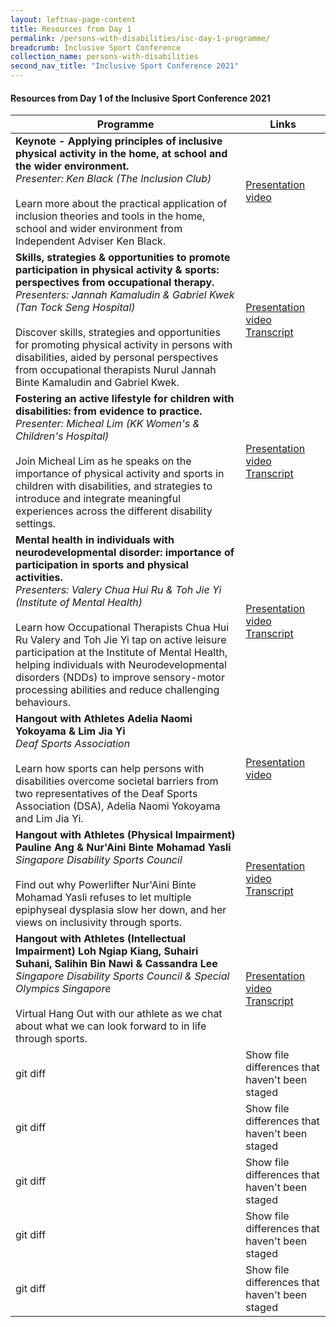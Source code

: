 ```yaml
---
layout: leftnav-page-content
title: Resources from Day 1
permalink: /persons-with-disabilities/isc-day-1-programme/
breadcrumb: Inclusive Sport Conference
collection_name: persons-with-disabilities
second_nav_title: "Inclusive Sport Conference 2021"
---
```


#### Resources from Day 1 of the Inclusive Sport Conference 2021


| Programme | Links |
| --- | --- |
| **Keynote - Applying principles of inclusive physical activity in the home, at school and the wider environment.**<br>*Presenter: Ken Black (The Inclusion Club)*<br><br>Learn more about the practical application of inclusion theories and tools in the home, school and wider environment from Independent Adviser Ken Black. | [Presentation video](https://www.youtube.com/watch?v=bOKXQj6MfC4&list=PLq_iyD5SmqtbG9RGam919OstsmGcF6iB2&index=2) |
| **Skills, strategies & opportunities to promote participation in physical activity & sports: perspectives from occupational therapy.**<br>*Presenters: Jannah Kamaludin & Gabriel Kwek (Tan Tock Seng Hospital)*<br><br> Discover skills, strategies and opportunities for promoting physical activity in persons with disabilities, aided by personal perspectives from occupational therapists Nurul Jannah Binte Kamaludin and Gabriel Kwek. | [Presentation video](https://www.youtube.com/watch?v=_mljiapm6X0&list=PLq_iyD5SmqtbG9RGam919OstsmGcF6iB2&index=4)<br><a href="/misc/transcript_1.pdf">Transcript</a> |
| **Fostering an active lifestyle for children with disabilities: from evidence to practice.**<br>*Presenter: Micheal Lim (KK Women's & Children's Hospital)*<br><br> Join Micheal Lim as he speaks on the importance of physical activity and sports in children with disabilities, and strategies to introduce and integrate meaningful experiences across the different disability settings. |[Presentation video](https://www.youtube.com/watch?v=iObjcmBysys&list=PLq_iyD5SmqtbG9RGam919OstsmGcF6iB2&index=5)<br><a href="/misc/transcript_2.pdf">Transcript</a> |
| **Mental health in individuals with neurodevelopmental disorder: importance of participation in sports and physical activities.**<br>*Presenters: Valery Chua Hui Ru & Toh Jie Yi (Institute of Mental Health)*<br><br> Learn how Occupational Therapists Chua Hui Ru Valery and Toh Jie Yi tap on active leisure participation at the Institute of Mental Health, helping individuals with Neurodevelopmental disorders (NDDs) to improve sensory-motor processing abilities and reduce challenging behaviours. | [Presentation video](https://www.youtube.com/watch?v=br6NQPuRlzo&list=PLq_iyD5SmqtbG9RGam919OstsmGcF6iB2&index=4)<br><a href="/misc/transcript_3.pdf">Transcript</a> |
| **Hangout with Athletes Adelia Naomi Yokoyama & Lim Jia Yi**<br>*Deaf Sports Association*<br><br> Learn how sports can help persons with disabilities overcome societal barriers from two representatives of the Deaf Sports Association (DSA), Adelia Naomi Yokoyama and Lim Jia Yi. | [Presentation video](https://www.youtube.com/watch?v=Isk-DDaDRKM&list=PLq_iyD5SmqtbG9RGam919OstsmGcF6iB2&index=5) |
| **Hangout with Athletes (Physical Impairment) Pauline Ang & Nur'Aini Binte Mohamad Yasli**<br>*Singapore Disability Sports Council*<br><br> Find out why Powerlifter Nur'Aini Binte Mohamad Yasli refuses to let multiple epiphyseal dysplasia slow her down, and her views on inclusivity through sports. | [Presentation video](https://www.youtube.com/watch?v=_MlcOtIEy7M&list=PLq_iyD5SmqtbG9RGam919OstsmGcF6iB2&index=5)<br><a href="/misc/transcript_4.pdf">Transcript</a> |
| **Hangout with Athletes (Intellectual Impairment) Loh Ngiap Kiang, Suhairi Suhani, Salihin Bin Nawi & Cassandra Lee**<br>*Singapore Disability Sports Council & Special Olympics Singapore*<br><br> Virtual Hang Out with our athlete as we chat about what we can look forward to in life through sports. | [Presentation video](https://www.youtube.com/watch?v=TPia1DnAavw&list=PLq_iyD5SmqtbG9RGam919OstsmGcF6iB2&index=6)<br><a href="/misc/transcript_5.pdf">Transcript</a> |
| git diff | Show file differences that haven't been staged |
| git diff | Show file differences that haven't been staged |
| git diff | Show file differences that haven't been staged |
| git diff | Show file differences that haven't been staged |
| git diff | Show file differences that haven't been staged |
